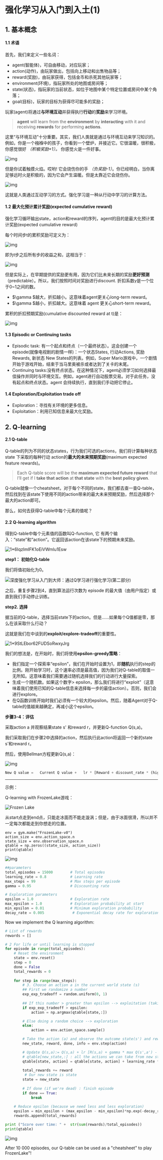 # 强化学习从入门到入土(1)

## 1. 基本概念

#### 1.1 术语

首先，我们来定义一些名词：

- agent(智能体)，可自由移动，对应玩家；
- action(动作)，由玩家做出，包括向上移动和出售物品等；
- reward(奖励)，由玩家获得，包括金币和杀死其他玩家等；
- environment(环境)，指玩家所处的地图或房间等；
- state(状态)，指玩家的当前状态，如位于地图中某个特定位置或房间中某个角落；
- goal(目标)，玩家的目标为获得尽可能多的奖励；

玩家(agent)将通过**与环境互动**并获得执行**行动**的**奖励**来学习环境。

> **agent** will learn from the **environment** by **interacting** with it and receiving **rewards** for performing **actions**.

这里“与环境互动”十分重要。其实，我们人类就是通过与环境互动来学习知识的。例如，你是一个襁褓中的孩子，你看到一个壁炉，并接近它。它很温暖，很积极，你感觉很好  *（积极奖励+1）。* 你感觉火是一件好事。

![img](https://static.leiphone.com/uploads/new/sns/article/201812/1545899394132458.png)

但是你试着触摸火焰。哎哟! 它会烧伤你的手  *（负奖励-1）*。你已经明白，当你离足够远时火是积极的，因为它会产生温暖。但是太靠近它会烧伤你。

![img](https://static.leiphone.com/uploads/new/sns/article/201812/1545899394785314.png)

这就是人类通过互动学习的方式。强化学习是一种从行动中学习的计算方法。

#### 1.2 最大化预计累计奖励(expected cumulative reward)  

强化学习循环输出state，action和reward的序列，agent的目的是最大化预计累计奖励(expected cumulative reward)  

每个时间步t的累积奖励可定义为：

![img](https://static.leiphone.com/uploads/new/sns/article/201812/1545899395487400.png)

即为t步之后所有步的收益之和，这相当于：

![img](https://static.leiphone.com/uploads/new/sns/article/201812/1545899395418123.png)

但是实际上，在早期提供的奖励更有用，因为它们比未来长期的奖励**更好预测**（predictable）。所以，我们按照时间对奖励进行discount. 折扣系数$\gamma$是一个位于0~1之间的数。

- $\gamma $越大，折扣越小。这意味着agent更关心long-term reward。
- $\gamma $越小，折扣越大。这意味着 agent  更关心short-term reward。

累积的折扣预期奖励(cumulative discounted reward at t)是：

![img](https://static.leiphone.com/uploads/new/sns/article/201812/1545899396643169.png)

#### 1.3 Episodic or Continuing tasks

- Episodic task: 有一个起点和终点（一个最终状态）。这会创建一个episode(就像电视剧的剧情一样)：一个状态States, 行动Actions, 奖励Rewards, 新状态 New States的列表。例如，Super Mario游戏中，一个剧情开始于游戏开始，结束于当马里奥被杀或者达到了关卡的末尾。
- Continuing tasks:没有终点状态。在这种情况下，agent必须学习如何选择最佳操作并同时与环境交互。例如，agent进行自动股票交易。对于此任务，没有起点和终点状态。agent 会持续执行，直到我们手动把它停止。

#### 1.4 Exploration/Exploitation trade off

- Exploration：寻找有关环境的更多信息。
- Exploitation：利用已知信息来最大化奖励。



## 2. Q-learning

#### 2.1 Q-table

Q-table的列为不同的状态states，行为我们可选的actions，我们将计算每种状态 state 下采取的每种行动 action的**最大的未来预期奖励**(maximum expected feature rewards)。

> Each Q-table score will be the **maximum expected future reward** that I’ll get if I **take that action** at **that state** with the **best policy given**.

Q-table就像一个cheatsheet，对于每个不同的state，我们都去查一查Q-table，然后找到在该state下使用不同的action带来的最大未来预期奖励，然后选择那个最大的action即可。

那么，如何去获得Q-table中每个元素的值呢？

#### 2.2 Q-learning algorithm

得到Q-table中每个元素值的函数叫Q-function, 它 有两个输入：“state”和“action”。它返回该action在该state下的预期未来奖励。

![1*6IqzImIFK1oEiVWmlu1Esw](https://cdn-media-1.freecodecamp.org/images/1*6IqzImIFK1oEiVWmlu1Esw.png)

**step1：  初始化Q-table**  

我们将值初始化为0。

![深度强化学习从入门到大师：通过Q学习进行强化学习(第二部分)](https://img1.3s78.com/codercto/8b1833fbeb6a8e378e745ca2c5b14f13)



之后，重复步骤2到4，直到算法运行次数为 episode 的最大值（由用户指定）或直到我们手动停止训练。

**step2. 选择**

据当前的Q-table，选择当前state下的action。但是......如果每个Q值都是零，那么在该采取什么行动？

这就是我们在中谈到的**exploit/explore-tradeoff**的重要性。

![1*9StLEbor62FUDSoRwxyJrg](https://cdn-media-1.freecodecamp.org/images/1*9StLEbor62FUDSoRwxyJrg.png)

我们的想法是，在开始时，我们将使用**epsilon-greedy策略**：

- 我们指定一个探索率“epsilon”，我们在开始时设置为1，即**随机**执行的step的比例。刚开始学习时，这个速率必须是最高值，因为我们对Q-table的取值一无所知。这意味着我们需要通过随机选择我们的行动进行大量探索。
- 生成一个随机数。如果这个数字> epsilon，那么我们将进行“exploit”（这意味着我们使用已知的Q-table信息来选择每一步的最佳action）。否则，我们会进行explore。
- 在Q函数训练开始时我们必须有一个较大的epsilon。然后，随着Agent对于Q-table的值越来越确定，再减小这个epsilon。

**步骤3-4：评估**

采取action a 并观察结果state s' 和reward r，并更新Q-function Q(s,a)。

我们采取我们在步骤2中选择的action，然后执行此action将返回一个新的state s'和reward r。

然后，使用Bellman方程更新Q(s,a)：

![img](https://pica.zhimg.com/80/v2-6f0c259e9e7a662d93007f5b74d6f21a_1440w.png)

```python
New Q value =   Current Q value +   lr * [Reward + discount_rate * (highest Q value between possible actions from the new state s’ ) — Current Q value ]
```



---

示例：

Q-learning with FrozenLake游戏：

![Frozen Lake](https://github.com/simoninithomas/Deep_reinforcement_learning_Course/raw/c29ac479d33d5f2bc9a60b54b4822e60fc7819d0/Q%20learning/FrozenLake/frozenlake.png)

从start点走到end点，只能走冰面而不能走漩涡；但是，由于冰面很滑，所以并不一定每次都能走到你想走的位置。

```
env = gym.make("FrozenLake-v0")
action_size = env.action_space.n
state_size = env.observation_space.n
qtable = np.zeros((state_size, action_size))
print(qtable)
```

![img](https://pic3.zhimg.com/80/v2-091adcc737b75d399d6359b6dfe3abde_1440w.png)

```python
##parameters
total_episodes = 15000        # Total episodes
learning_rate = 0.8           # Learning rate
max_steps = 99                # Max steps per episode
gamma = 0.95                  # Discounting rate

# Exploration parameters
epsilon = 1.0                 # Exploration rate
max_epsilon = 1.0             # Exploration probability at start
min_epsilon = 0.01            # Minimum exploration probability 
decay_rate = 0.005             # Exponential decay rate for exploration prob
```

Now we implement the Q learning algorithm:

```python
# List of rewards
rewards = []

# 2 For life or until learning is stopped
for episode in range(total_episodes):
    # Reset the environment
    state = env.reset()
    step = 0
    done = False
    total_rewards = 0
    
    for step in range(max_steps):
        # 3. Choose an action a in the current world state (s)
        ## First we randomize a number
        exp_exp_tradeoff = random.uniform(0, 1)
        
        ## If this number > greater than epsilon --> exploitation (taking the biggest Q value for this state)
        if exp_exp_tradeoff > epsilon:
            action = np.argmax(qtable[state,:])

        # Else doing a random choice --> exploration
        else:
            action = env.action_space.sample()

        # Take the action (a) and observe the outcome state(s') and reward (r)
        new_state, reward, done, info = env.step(action)

        # Update Q(s,a):= Q(s,a) + lr [R(s,a) + gamma * max Q(s',a') - Q(s,a)]
        # qtable[new_state,:] : all the actions we can take from new state
        qtable[state, action] = qtable[state, action] + learning_rate * (reward + gamma * np.max(qtable[new_state, :]) - qtable[state, action])
        
        total_rewards += reward
         # Our new state is state
        state = new_state
        
        # If done (if we're dead) : finish episode
        if done == True: 
            break
        
    # Reduce epsilon (because we need less and less exploration)
    epsilon = min_epsilon + (max_epsilon - min_epsilon)*np.exp(-decay_rate*episode) 
    rewards.append(total_rewards)

print ("Score over time: " +  str(sum(rewards)/total_episodes))
print(qtable)
```

![img](https://pic3.zhimg.com/80/v2-8e1de66fc36861a208a30afe825eec4e_1440w.png)

After 10 000 episodes, our Q-table can be used as a "cheatsheet" to play FrozenLake"!